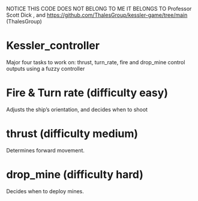 NOTICE THIS CODE DOES NOT BELONG TO ME IT BELONGS TO Professor Scott Dick , and https://github.com/ThalesGroup/kessler-game/tree/main (ThalesGroup)

# Kessler_controller
Major four tasks to work on:  thrust, turn_rate, fire and drop_mine control outputs using a fuzzy controller

# Fire & Turn rate (difficulty easy)
Adjusts the ship’s orientation, and decides when to shoot



# thrust (difficulty medium)
Determines forward movement.


# drop_mine (difficulty hard)
Decides when to deploy mines.
